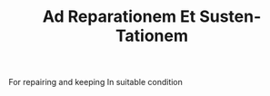 ---
title: Ad Reparationem Et Susten-Tationem
letter: A
permalink: "/definitions/bld-ad-reparationem-et-susten-tationem.html"
body: For repairing and keeping In suitable condition
published_at: '2018-07-07'
source: Black's Law Dictionary 2nd Ed (1910)
layout: post
---